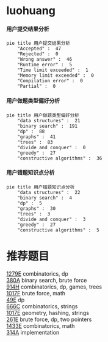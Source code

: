 # luohuang

<!-- tabs:start -->



#### **用户提交结果分析**

```mermaid
pie title 用户提交结果分析
    "Accepted" :  47
    "Rejected" :  0
    "Wrong answer" :  46
    "Runtime error" :  5
    "Time limit exceeded" :  1
    "Memory limit exceeded" :  0
    "Compilation error" :  0
    "Partial" :  0
```

#### **用户做题类型偏好分析**

```mermaid
pie title 用户做题类型偏好分析
    "data structures" :  21
    "binary search" :  191
    "dp" :  88
    "graphs" :  41
    "trees" :  83
    "divide and conquer" :  0
    "greedy" :  27
    "constructive algorithms" :  36
```
#### **用户错题知识点分析**

```mermaid
pie title 用户错题知识点分析
    "data structures" :  22
    "binary search" :  4
    "dp" :  5
    "graphs" :  30
    "trees" :  3
    "divide and conquer" :  3
    "greedy" :  27
    "constructive algorithms" :  5
```



<!-- tabs:end -->
# 推荐题目
[1279E](https://codeforces.com/contest/1279/problem/E)		combinatorics,
                        dp		  
[380A](https://codeforces.com/contest/380/problem/A)		binary search,
                        brute force		  
[914H](https://codeforces.com/contest/914/problem/H)		combinatorics,
                        dp,
                        games,
                        trees		  
[1017F](https://codeforces.com/contest/1017/problem/F)		brute force,
                        math		  
[49E](https://codeforces.com/contest/49/problem/E)		dp		  
[666C](https://codeforces.com/contest/666/problem/C)		combinatorics,
                        strings		  
[1017E](https://codeforces.com/contest/1017/problem/E)		geometry,
                        hashing,
                        strings		  
[261E](https://codeforces.com/contest/261/problem/E)		brute force,
                        dp,
                        two pointers		  
[1433E](https://codeforces.com/contest/1433/problem/E)		combinatorics,
                        math		  
[314A](https://codeforces.com/contest/314/problem/A)		implementation		  
